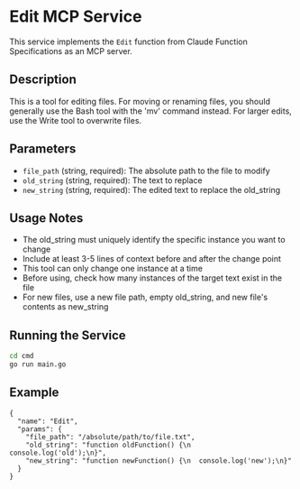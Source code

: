 # Edit MCP Service

This service implements the `Edit` function from Claude Function Specifications as an MCP server.

## Description

This is a tool for editing files. For moving or renaming files, you should generally use the Bash tool with the 'mv' command instead. For larger edits, use the Write tool to overwrite files.

## Parameters

- `file_path` (string, required): The absolute path to the file to modify
- `old_string` (string, required): The text to replace
- `new_string` (string, required): The edited text to replace the old_string

## Usage Notes

- The old_string must uniquely identify the specific instance you want to change
- Include at least 3-5 lines of context before and after the change point
- This tool can only change one instance at a time
- Before using, check how many instances of the target text exist in the file
- For new files, use a new file path, empty old_string, and new file's contents as new_string

## Running the Service

```bash
cd cmd
go run main.go
```

## Example

```
{
  "name": "Edit",
  "params": {
    "file_path": "/absolute/path/to/file.txt",
    "old_string": "function oldFunction() {\n  console.log('old');\n}",
    "new_string": "function newFunction() {\n  console.log('new');\n}"
  }
}
```